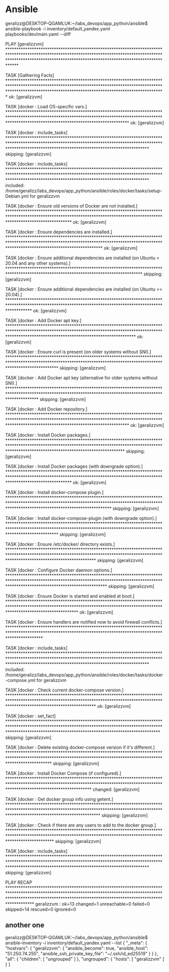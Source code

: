 # Ansible

geralizz@DESKTOP-QGAMLUK:~/labs_devops/app_python/ansible$ ansible-playbook -i inventory/default_yandex.yaml playbooks/dev/main.yaml --diff

PLAY [geralizzvm] ***************************************************************************************************************************************************************************************************************************

TASK [Gathering Facts] **********************************************************************************************************************************************************************************************************************
ok: [geralizzvm]

TASK [docker : Load OS-specific vars.] ******************************************************************************************************************************************************************************************************
ok: [geralizzvm]

TASK [docker : include_tasks] ***************************************************************************************************************************************************************************************************************
skipping: [geralizzvm]

TASK [docker : include_tasks] ***************************************************************************************************************************************************************************************************************
included: /home/geralizz/labs_devops/app_python/ansible/roles/docker/tasks/setup-Debian.yml for geralizzvm

TASK [docker : Ensure old versions of Docker are not installed.] ****************************************************************************************************************************************************************************
ok: [geralizzvm]

TASK [docker : Ensure dependencies are installed.] ******************************************************************************************************************************************************************************************
ok: [geralizzvm]

TASK [docker : Ensure additional dependencies are installed (on Ubuntu < 20.04 and any other systems).] *************************************************************************************************************************************
skipping: [geralizzvm]

TASK [docker : Ensure additional dependencies are installed (on Ubuntu >= 20.04).] **********************************************************************************************************************************************************
ok: [geralizzvm]

TASK [docker : Add Docker apt key.] *********************************************************************************************************************************************************************************************************
ok: [geralizzvm]

TASK [docker : Ensure curl is present (on older systems without SNI).] **********************************************************************************************************************************************************************
skipping: [geralizzvm]

TASK [docker : Add Docker apt key (alternative for older systems without SNI).] *************************************************************************************************************************************************************
skipping: [geralizzvm]

TASK [docker : Add Docker repository.] ******************************************************************************************************************************************************************************************************
ok: [geralizzvm]

TASK [docker : Install Docker packages.] ****************************************************************************************************************************************************************************************************
skipping: [geralizzvm]

TASK [docker : Install Docker packages (with downgrade option).] ****************************************************************************************************************************************************************************
ok: [geralizzvm]

TASK [docker : Install docker-compose plugin.] **********************************************************************************************************************************************************************************************
skipping: [geralizzvm]

TASK [docker : Install docker-compose-plugin (with downgrade option).] **********************************************************************************************************************************************************************
skipping: [geralizzvm]

TASK [docker : Ensure /etc/docker/ directory exists.] ***************************************************************************************************************************************************************************************
skipping: [geralizzvm]

TASK [docker : Configure Docker daemon options.] ********************************************************************************************************************************************************************************************
skipping: [geralizzvm]

TASK [docker : Ensure Docker is started and enabled at boot.] *******************************************************************************************************************************************************************************
ok: [geralizzvm]

TASK [docker : Ensure handlers are notified now to avoid firewall conflicts.] ***************************************************************************************************************************************************************

TASK [docker : include_tasks] ***************************************************************************************************************************************************************************************************************
included: /home/geralizz/labs_devops/app_python/ansible/roles/docker/tasks/docker-compose.yml for geralizzvm

TASK [docker : Check current docker-compose version.] ***************************************************************************************************************************************************************************************
ok: [geralizzvm]

TASK [docker : set_fact] ********************************************************************************************************************************************************************************************************************
skipping: [geralizzvm]

TASK [docker : Delete existing docker-compose version if it's different.] *******************************************************************************************************************************************************************
skipping: [geralizzvm]

TASK [docker : Install Docker Compose (if configured).] *************************************************************************************************************************************************************************************
changed: [geralizzvm]

TASK [docker : Get docker group info using getent.] *****************************************************************************************************************************************************************************************
skipping: [geralizzvm]

TASK [docker : Check if there are any users to add to the docker group.] ********************************************************************************************************************************************************************
skipping: [geralizzvm]

TASK [docker : include_tasks] ***************************************************************************************************************************************************************************************************************
skipping: [geralizzvm]

PLAY RECAP **********************************************************************************************************************************************************************************************************************************
geralizzvm                 : ok=13   changed=1    unreachable=0    failed=0    skipped=14   rescued=0    ignored=0


## another one

geralizz@DESKTOP-QGAMLUK:~/labs_devops/app_python/ansible$ ansible-inventory -i inventory/default_yandex.yaml --list
{
    "_meta": {
        "hostvars": {
            "geralizzvm": {
                "ansible_become": true,
                "ansible_host": "51.250.74.255",
                "ansible_ssh_private_key_file": "~/.ssh/id_ed25519"
            }
        }
    },
    "all": {
        "children": [
            "ungrouped"
        ]
    },
    "ungrouped": {
        "hosts": [
            "geralizzvm"
        ]
    }
}